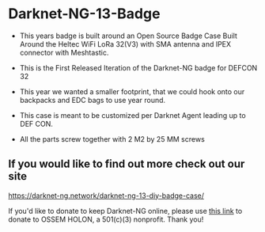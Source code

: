 # Darknet-NG-13-Badge

* This years badge is built around an Open Source Badge Case Built Around the Heltec WiFi LoRa 32(V3) with SMA antenna and IPEX connector with Meshtastic.

* This is the First Released Iteration of the Darknet-NG badge for DEFCON 32

* This year we wanted a smaller footprint, that we could hook onto our backpacks and EDC bags to use year round.

* This case is meant to be customized per Darknet Agent leading up to DEF CON.

* All the parts screw together with 2 M2 by 25 MM screws

## If you would like to find out more check out our site
https://darknet-ng.network/darknet-ng-13-diy-badge-case/


If you'd like to donate to keep Darknet-NG online, please use [this link](https://www.every.org/ossem-holon) to donate to OSSEM HOLON, a 501(c)(3) nonprofit. Thank you!
